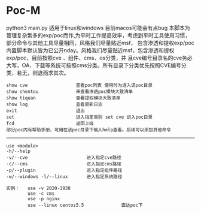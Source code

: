 # Poc-M
python3 main.py 
适用于linux和windows  目前macos可能会有点bug
    本脚本为管理复杂繁多的exp/poc而作,为平时工作提高效率，考虑到平时工具使用习惯，部分命令与其他工具尽量相同，风格我们尽量贴近msf，
包含渗透和提权exp/poc 内置脚本默认皆为已公开nday。风格我们尽量贴近msf，包含渗透和提权exp/poc，目前按照cve 、组件、cms、os分类，并
且cve编号目录名的cve务必大写，OA、下载等系统可按照cms分类。所有目录下分类优先按照CVE编号分类，若无，则退而求其次。
                                 
                                 
                                 
    show cve                  查看poc列表 使用时为进入该poc目录
    show shentou              来查看渗透poc模块大致清单 
    show tiquan               查看提权模块大致清单
    show log                  查看更新日志
    exit                      退出
    set                       进入指定类别 set cve 进入poc目录                    
    fcd                       返回上级
    部分poc内有帮助手册，可用在该poc目录下输入help查看。后续可以添加其他命令 
    
******************************************************************************************************************************** 
    use <module>
    -h/--help             
    -v/--cve                      进入指定cve路径
    -c/--cms                      进入指定cms路径
    -p/--plugin                   进入指定组件路径
    -w/--windows -l/--linux       进入指定系统路径
                                  
    实例：   use -v 2020-1938 
            use -c cms
            use -p nginx
            use --linux centos5.5              直达poc下                
